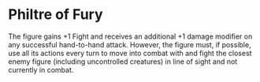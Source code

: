 # Philtre of Fury
The figure gains +1 Fight and receives an additional +1 damage modifier on any successful hand-to-hand attack. However, the figure must, if possible, use all its actions every turn to move into combat with and fight the closest enemy figure (including uncontrolled creatures) in line of sight and not currently in combat.